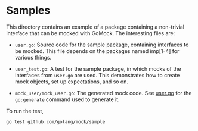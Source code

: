 # Samples

This directory contains an example of a package containing a non-trivial
interface that can be mocked with GoMock. The interesting files are:

* `user.go`: Source code for the sample package, containing interfaces to be
    mocked. This file depends on the packages named imp[1-4] for various things.

* `user_test.go`: A test for the sample package, in which mocks of the
    interfaces from `user.go` are used. This demonstrates how to create mock
    objects, set up expectations, and so on.

* `mock_user/mock_user.go`: The generated mock code. See [user.go](user.go)
    for the `go:generate` command used to generate it.

To run the test,

```bash
go test github.com/golang/mock/sample
```
